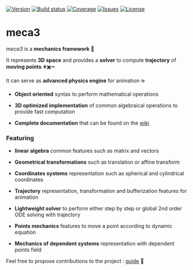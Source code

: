 [![Version](https://img.shields.io/npm/v/meca3.svg?style=flat-square)](https://www.npmjs.com/package/meca3)
[![Build status](https://img.shields.io/travis/samiBendou/meca3.svg?style=flat-square)](https://travis-ci.org/samiBendou/meca3)
[![Coverage](https://img.shields.io/coveralls/github/samiBendou/meca3.svg?style=flat-square)](https://coveralls.io/github/samiBendou/meca3)
[![Issues](https://img.shields.io/github/issues-raw/samiBendou/meca3.svg?style=flat-square)](https://github.com/samiBendou/meca3/issues)
[![License](https://img.shields.io/npm/l/meca3.svg?style=flat-square)](https://www.npmjs.com/package/meca3)

# meca3

_meca3_ is a **mechanics framework** :rocket:

It represents **3D space** and provides a **solver** to compute **trajectory** of **moving points** 
:heavy_plus_sign::heavy_multiplication_x::heavy_minus_sign:

It can serve as **advanced physics engine** for animation :coffee:

- **Object oriented** syntax to perform mathematical operations

- **3D optimized implementation** of common algebraical operations to provide fast computation

- **Complete documentation** that can be found on the [wiki](https://github.com/samiBendou/meca3/wiki/)

### Featuring

- **linear algebra** common features such as matrix and vectors

- **Geometrical transformations** such as translation or affine transform

- **Coordinates systems** representation such as spherical and cylindrical coordinates

- **Trajectory** representation, transformation and bufferization features for animation

- **Lightweight solver** to perform either step by step or global 2nd order ODE solving with trajectory

- **Points mechanics** features to move a point according to dynamic equation

- **Mechanics of dependent systems** representation with dependent points field

Feel free to propose contributions to the project : [guide](https://github.com/samiBendou/meca3/blob/master/CONTRIBUTING.md) :satellite:
